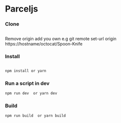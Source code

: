 # Parceljs


### Clone 

```sh git clone https://github.com/im-sunil/react-parcel-starter-kit.git  my-app
```

Remove origin add you own 
e.g git remote set-url origin https://hostname/octocat/Spoon-Knife

### Install

```sh 

npm install or yarn 
```

### Run a script in dev

```sh 
npm run dev  or yarn dev 
```

### Build

```
npm run build  or yarn build
```

